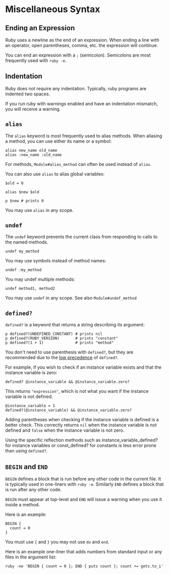 # Miscellaneous Syntax

## Ending an Expression

Ruby uses a newline as the end of an expression.  When ending a line with an
operator, open parentheses, comma, etc. the expression will continue.

You can end an expression with a `;` (semicolon).  Semicolons are most
frequently used with `ruby -e`.

## Indentation

Ruby does not require any indentation.  Typically, ruby programs are indented
two spaces.

If you run ruby with warnings enabled and have an indentation mismatch, you
will receive a warning.

## `alias`

The `alias` keyword is most frequently used to alias methods.  When aliasing a
method, you can use either its name or a symbol:

    alias new_name old_name
    alias :new_name :old_name

For methods, `Module#alias_method` can often be used instead of `alias`.

You can also use `alias` to alias global variables:

    $old = 0

    alias $new $old

    p $new # prints 0

You may use `alias` in any scope.

## `undef`

The `undef` keyword prevents the current class from responding to calls to the
named methods.

    undef my_method

You may use symbols instead of method names:

    undef :my_method

You may undef multiple methods:

    undef method1, method2

You may use `undef` in any scope.  See also `Module#undef_method`

## `defined?`

`defined?` is a keyword that returns a string describing its argument:

    p defined?(UNDEFINED_CONSTANT) # prints nil
    p defined?(RUBY_VERSION)       # prints "constant"
    p defined?(1 + 1)              # prints "method"

You don't need to use parenthesis with `defined?`, but they are recommended
due to the [low precedence](rdoc-ref:syntax/precedence.rdoc) of `defined?`.

For example, if you wish to check if an instance variable exists and that the
instance variable is zero:

    defined? @instance_variable && @instance_variable.zero?

This returns `"expression"`, which is not what you want if the instance
variable is not defined.

    @instance_variable = 1
    defined?(@instance_variable) && @instance_variable.zero?

Adding parentheses when checking if the instance variable is defined is a
better check.  This correctly returns `nil` when the instance variable is not
defined and `false` when the instance variable is not zero.

Using the specific reflection methods such as instance_variable_defined? for
instance variables or const_defined? for constants is less error prone than
using `defined?`.

## `BEGIN` and `END`

`BEGIN` defines a block that is run before any other code in the current file.
It is typically used in one-liners with `ruby -e`.  Similarly `END` defines a
block that is run after any other code.

`BEGIN` must appear at top-level and `END` will issue a warning when you use
it inside a method.

Here is an example:

    BEGIN {
      count = 0
    }

You must use `{` and `}` you may not use `do` and `end`.

Here is an example one-liner that adds numbers from standard input or any
files in the argument list:

    ruby -ne 'BEGIN { count = 0 }; END { puts count }; count += gets.to_i'